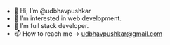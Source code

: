 - 👋 Hi, I’m @udbhavpushkar
- 👀 I’m interested in web development.
- 🌱 I’m full stack developer.
- 📫 How to reach me -> [udbhavpushkar@gmail.com](https://www.linkedin.com/in/udbhavpushkar/)

<!---
udbhavpushkar/udbhavpushkar is a ✨ special ✨ repository because its `README.md` (this file) appears on your GitHub profile.
You can click the Preview link to take a look at your changes.
--->
